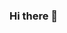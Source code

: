 ### Hi there 👋

<!--
**Nzioka6350/Nzioka6350** is a ✨ _special_ ✨ repository because its `README.md` (this file) appears on your GitHub profile.

Here are some ideas to get you started:

- 🔭 I’m currently working on ...
- 🌱 I’m currently learning ...
- 👯 I’m looking to collaborate on ...
- 🤔 I’m looking for help with ...
- 💬 Ask me about ...
- 📫 How to reach me: ...
- 😄 Pronouns: ...
- ⚡ Fun fact: ...
![GitHub Stats](https://github-readme-stats.vercel.app/api?username=Nzioka6350&show_icons=true&theme=theme_name)
-->

